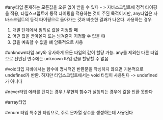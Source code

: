 #any타입
존재하는 모든값을 오류 없이 받을 수 있다 - > 자바스크립트에 정적 타이핑을 적용, 타입스크립트에 동적 타이핑을 적용하는 것이 주된 목적이지만, any타입은
자바스크립트의 동적 타이핑으로 돌아가는 것과 비슷한 결과가 나온다. 
사용하는 경우 
1) 개발 단계에서 임의로 값을 지정할 때
2) 어떤 값을 받아올지 또는 넘겨줄지 지정할 수 없을 떄
3) 값을 예측할 수 없을 떄 암묵적으로 사용

#unknown타입
any와 유사하게 모든 타입의 값이 할당 가능.
any를 제외한 다른 타입으로 선언된 변수에는 unknown 타입 값을 할당할 수 없음

#void타입
자바에서는 함수에 명시적인 반환문을 작성하지 않으면 기본적으로 undefined가 반환.
하지만 타입스크립트에서는 void 타입이 사용된다 -> undefined가 아니다

#never타입
에러를 던지는 경우 / 무한히 함수가 실행되는 경우에 값을 반환 못한다

#array타입

#enum 타입
특수한 타입으로, 주로 문자열 상수를 생성하는데 사용된다
